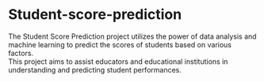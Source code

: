 # Student-score-prediction
The Student Score Prediction project utilizes the power of data analysis and machine learning to predict the scores of students based on various factors.
<br>
 This project aims to assist educators and educational institutions in understanding and predicting student performances.
